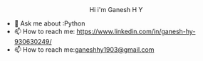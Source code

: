 <center>Hi i'm Ganesh H Y </center>


- 💬 Ask me about :Python
- 📫 How to reach me: https://www.linkedin.com/in/ganesh-hy-930630249/
- 📫 How to reach me:ganeshhy1903@gmail.com

